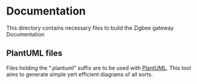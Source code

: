# Documentation

This directory contains necessary files to build the Zigbee gateway Documentation

## PlantUML files

Files holding the ".plantuml" suffix are to be used with [PlantUML](http://plantuml.com/). This tool aims to generate simple yert efficient diagrams of all sorts.
